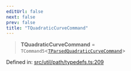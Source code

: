 ```yaml
---
editUrl: false
next: false
prev: false
title: "TQuadraticCurveCommand"
---
```


> **TQuadraticCurveCommand** = `TCommand5`\<[`TParsedQuadraticCurveCommand`](/api/type-aliases/tparsedquadraticcurvecommand/)\>

Defined in: [src/util/path/typedefs.ts:209](https://github.com/fabricjs/fabric.js/blob/fea1b29b7495d9634e300bd4bfa43de097745805/src/util/path/typedefs.ts#L209)
